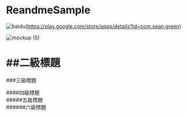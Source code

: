 # ReandmeSample
![baidu](https://user-images.githubusercontent.com/77279829/123395127-6ccaa380-d5d2-11eb-81fa-cf85b8479257.png)(https://play.google.com/store/apps/details?id=com.sean.green)

![mockup (5)](https://user-images.githubusercontent.com/77279829/123379682-0f7a2680-d5c1-11eb-9761-3fad81611e56.png)



##二級標題
====
###三級標題  

####四級標題  
#####五級標題  
######六級標題  
